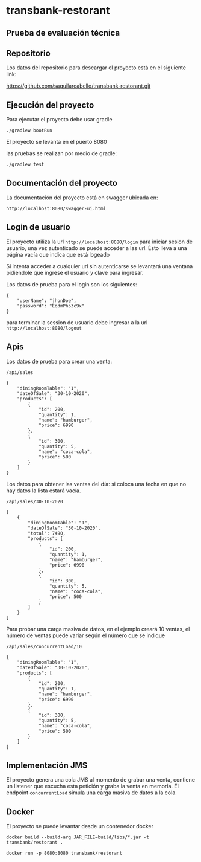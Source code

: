# transbank-restorant

## Prueba de evaluación técnica

## Repositorio

Los datos del repositorio para descargar el proyecto está en el siguiente link:

https://github.com/saguilarcabello/transbank-restorant.git

## Ejecución del proyecto

Para ejecutar el proyecto debe usar gradle

```
./gradlew bootRun
```

El proyecto se levanta en el puerto 8080

las pruebas se realizan por medio de gradle:

```
./gradlew test
```

## Documentación del proyecto

La documentación del proyecto está en swagger ubicada en:

```
http://localhost:8080/swagger-ui.html
```

## Login de usuario

El proyecto utiliza la url ```http://localhost:8080/login``` para iniciar sesion de usuario, 
una vez autenticado se puede acceder a las url. Ésto lleva a una página vacía que indica que está logeado

Si intenta acceder a cualquier url sin autenticarse se levantará una ventana pidiendole que ingrese el usuario y clave para ingresar.


Los datos de prueba para el login son los siguientes:
```
{
    "userName": "jhonDoe",
    "password": "EqdmPh53c9x"
}
```

para terminar la session de usuario debe ingresar a la url ```http://localhost:8080/logout```


## Apis

Los datos de prueba para crear una venta:

```/api/sales```
```
{
    "diningRoomTable": "1",
    "dateOfSale": "30-10-2020",
    "products": [
        {
            "id": 200,
            "quantity": 1,
            "name": "hamburger",
            "price": 6990
        },
        {
            "id": 300,
            "quantity": 5,
            "name": "coca-cola",
            "price": 500
        }
    ]
}
```

Los datos para obtener las ventas del día: si coloca una fecha en que no hay datos la lista estará vacía.

```/api/sales/30-10-2020```
```
[
    {
        "diningRoomTable": "1",
        "dateOfSale": "30-10-2020",
        "total": 7490,
        "products": [
            {
                "id": 200,
                "quantity": 1,
                "name": "hamburger",
                "price": 6990
            },
            {
                "id": 300,
                "quantity": 5,
                "name": "coca-cola",
                "price": 500
            }
        ]
    }
]
```

Para probar una carga masiva de datos, en el ejemplo creará 10 ventas, el número de ventas puede variar según el número que se indique

```/api/sales/concurrentLoad/10```

```
{
    "diningRoomTable": "1",
    "dateOfSale": "30-10-2020",
    "products": [
        {
            "id": 200,
            "quantity": 1,
            "name": "hamburger",
            "price": 6990
        },
        {
            "id": 300,
            "quantity": 5,
            "name": "coca-cola",
            "price": 500
        }
    ]
}
```

## Implementación JMS

El proyecto genera una cola JMS al momento de grabar una venta, contiene un listener que escucha esta petición y graba la venta en memoria.
El endpoint ```concurrentLoad``` simula una carga masiva de datos a la cola.


## Docker

El proyecto se puede levantar desde un contenedor docker

```
docker build --build-arg JAR_FILE=build/libs/*.jar -t transbank/restorant .
```
```
docker run -p 8080:8080 transbank/restorant
```
